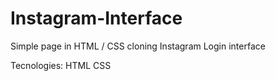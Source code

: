 # Instagram-Interface
Simple page in HTML / CSS cloning Instagram Login interface

Tecnologies:
HTML
CSS
